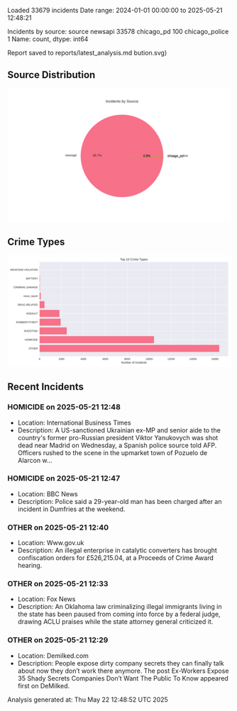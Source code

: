 
Loaded 33679 incidents
Date range: 2024-01-01 00:00:00 to 2025-05-21 12:48:21

Incidents by source:
source
newsapi           33578
chicago_pd          100
chicago_police        1
Name: count, dtype: int64

Report saved to reports/latest_analysis.md
bution.svg)

## Source Distribution
![Source Distribution](images/source_distribution.svg)

## Crime Types
![Crime Types](images/crime_types.svg)

## Recent Incidents

### HOMICIDE on 2025-05-21 12:48
- Location: International Business Times
- Description: A US-sanctioned Ukrainian ex-MP and senior aide to the country's former pro-Russian president Viktor Yanukovych was shot dead near Madrid on Wednesday, a Spanish police source told AFP.
Officers rushed to the scene in the upmarket town of Pozuelo de Alarcon w…


### HOMICIDE on 2025-05-21 12:47
- Location: BBC News
- Description: Police said a 29-year-old man has been charged after an incident in Dumfries at the weekend.


### OTHER on 2025-05-21 12:40
- Location: Www.gov.uk
- Description: An illegal enterprise in catalytic converters has brought confiscation orders for £526,215.04, at a Proceeds of Crime Award hearing.


### OTHER on 2025-05-21 12:33
- Location: Fox News
- Description: An Oklahoma law criminalizing illegal immigrants living in the state has been paused from coming into force by a federal judge, drawing ACLU praises while the state attorney general criticized it.


### OTHER on 2025-05-21 12:29
- Location: Demilked.com
- Description: People expose dirty company secrets they can finally talk about now they don’t work there anymore.
The post Ex-Workers Expose 35 Shady Secrets Companies Don’t Want The Public To Know appeared first on DeMilked.

Analysis generated at: Thu May 22 12:48:52 UTC 2025
